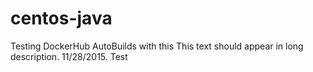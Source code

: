 # centos-java
Testing DockerHub AutoBuilds with this
This text should appear in long description. 11/28/2015. 
Test
